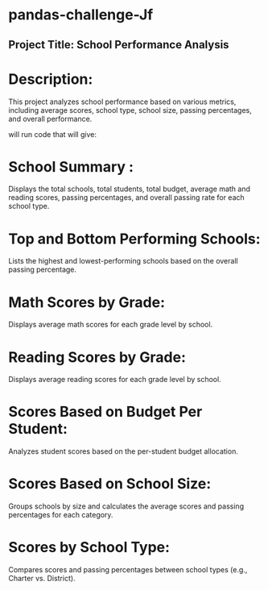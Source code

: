 # pandas-challenge-Jf

## Project Title: School Performance Analysis

# Description:
This project analyzes school performance based on various metrics, including average scores, school type, school size, passing percentages, 
and overall performance.
 
 will run code that will give:

 # School Summary :
Displays the total schools, total students, total budget, average math and reading scores, passing percentages, and overall passing rate for each school type.

# Top and Bottom Performing Schools:
Lists the highest and lowest-performing schools based on the overall passing percentage.

# Math Scores by Grade:
Displays average math scores for each grade level by school.

# Reading Scores by Grade:
Displays average reading scores for each grade level by school.

# Scores Based on Budget Per Student:
Analyzes student scores based on the per-student budget allocation.

# Scores Based on School Size:
Groups schools by size and calculates the average scores and passing percentages for each category.

# Scores by School Type:
Compares scores and passing percentages between school types (e.g., Charter vs. District).